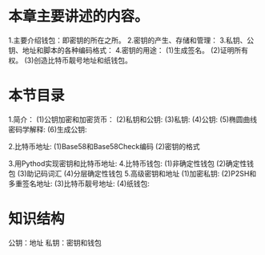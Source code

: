 # 本章主要讲述的内容。
1.主要介绍钱包：即密钥的所在之所。
2.密钥的产生、存储和管理：
3.私钥、公钥、地址和脚本的各种编码格式：
4.密钥的用途：
  (1)生成签名。
  (2)证明所有权。
  (3)创造比特币靓号地址和纸钱包。

# 本节目录
1.简介：
  (1)公钥加密和加密货币：
  (2)私钥和公钥:
  (3)私钥:
  (4)公钥:
  (5)椭圆曲线密码学解释:
  (6)生成公钥:

2.比特币地址:
  (1)Base58和Base58Check编码
  (2)密钥的格式

3.用Pythod实现密钥和比特币地址:
4.比特币钱包:
  (1)非确定性钱包
  (2)确定性钱包
  (3)助记码词汇
  (4)分层确定性钱包
5.高级密钥和地址
  (1)加密私钥:
  (2)P2SH和多重签名地址:
  (3)比特币靓号地址:
  (4)纸钱包:

# 知识结构
公钥：地址
私钥：密钥和钱包